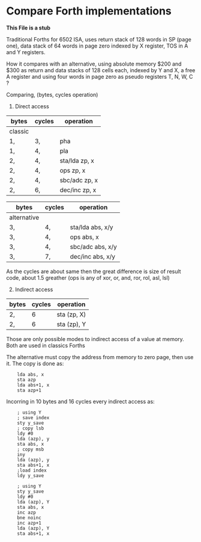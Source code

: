 # Compare Forth implementations

**This File is a stub**

Traditional Forths for 6502 ISA, uses return stack of 128 words in SP (page one), 
data stack of 64 words in page zero indexed by X register, TOS in A and Y registers.

How it compares with an alternative, using absolute memory $200 and $300
as return and data stacks of 128 cells each, indexed by Y and X, a free A register and using 
four words in page zero as pseudo registers T, N, W, C ?

Comparing, (bytes, cycles operation)

1. Direct access

| bytes | cycles | operation |
| -- | -- | -- |
| classic |
| 1, | 3, | pha |
| 1, | 4, | pla |
| 2, | 4, | sta/lda zp, x |
| 2, | 4, | ops zp, x |     
| 2, | 4, | sbc/adc zp, x |
| 2, | 6, | dec/inc zp, x |

| bytes | cycles | operation |
| -- | -- | -- |
| alternative |
| 3, | 4, | sta/lda abs, x/y |
| 3, | 4, | ops abs, x |
| 3, | 4, | sbc/adc abs, x/y |
| 3, | 7, | dec/inc abs, x/y |

As the cycles are about same then the great difference is size of result code, about 1.5 greather
(ops is any of xor, or, and, ror, rol, asl, lsl) 

2. Indirect access

| bytes | cycles | operation |
| -- | -- | -- |
| 2, | 6  | sta (zp, X) | 
| 2, | 6  | sta (zp), Y |  

Those are only possible modes to indirect access of a value at memory. Both are used in classics Forths

The alternative must copy the address from memory to zero page, then use it. The copy is done as:
        
        lda abs, x
        sta azp
        lda abs+1, x
        sta azp+1
        
Incorring in 10 bytes and 16 cycles every indirect access as:
 
        ; using Y
        ; save index
        sty y_save
        ; copy lsb
        ldy #0
        lda (azp), y
        sta abs, x
        ; copy msb
        iny
        lda (azp), y
        sta abs+1, x
        ;load index
        ldy y_save
        
        ; using Y
        sty y_save
        ldy #0
        lda (azp), Y
        sta abs, x
        inc azp
        bne noinc
        inc azp+1
        lda (azp), Y
        sta abs+1, x
        
        
        
